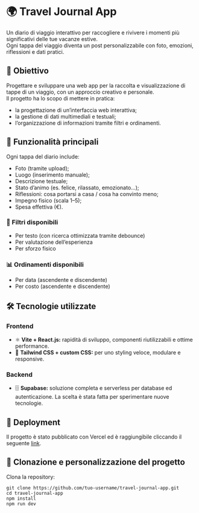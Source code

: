 # 🌍 Travel Journal App

Un diario di viaggio interattivo per raccogliere e rivivere i momenti più significativi delle tue vacanze estive.  
Ogni tappa del viaggio diventa un post personalizzabile con foto, emozioni, riflessioni e dati pratici.

## 🎯 Obiettivo
Progettare e sviluppare una web app per la raccolta e visualizzazione di tappe di un viaggio, con un approccio creativo e personale.  
Il progetto ha lo scopo di mettere in pratica:
- la progettazione di un’interfaccia web interattiva;
- la gestione di dati multimediali e testuali;
- l’organizzazione di informazioni tramite filtri e ordinamenti.

## 📸 Funzionalità principali
Ogni tappa del diario include:
- Foto (tramite upload);
- Luogo (inserimento manuale);
- Descrizione testuale;
- Stato d’animo (es. felice, rilassato, emozionato…);
- Riflessioni: cosa portarsi a casa / cosa ha convinto meno;
- Impegno fisico (scala 1–5);
- Spesa effettiva (€).

### 🔎 Filtri disponibili
- Per testo (con ricerca ottimizzata tramite debounce)
- Per valutazione dell’esperienza
- Per sforzo fisico

### 📊 Ordinamenti disponibili
- Per data (ascendente e discendente)
- Per costo (ascendente e discendente)

## 🛠️ Tecnologie utilizzate

### Frontend
- ⚛️ **Vite + React.js:** rapidità di sviluppo, componenti riutilizzabili e ottime performance.
- 🎨 **Tailwind CSS + custom CSS:** per uno styling veloce, modulare e responsive.

### Backend
- 🗄️ **Supabase:** soluzione completa e serverless per database ed autenticazione. La scelta è stata fatta per sperimentare nuove tecnologie.

## 🔗 Deployment

Il progetto è stato pubblicato con Vercel ed è raggiungibile cliccando il seguente [link](https://travel-journal-app-umber.vercel.app/).

## 🚀 Clonazione e personalizzazione del progetto

Clona la repository:
```shell
git clone https://github.com/tuo-username/travel-journal-app.git
cd travel-journal-app
npm install
npm run dev  
```